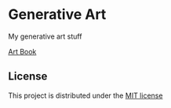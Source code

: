 # Generative Art

My generative art stuff

[Art Book](art-book)

## License

This project is distributed under the [MIT license](LICENSE)
